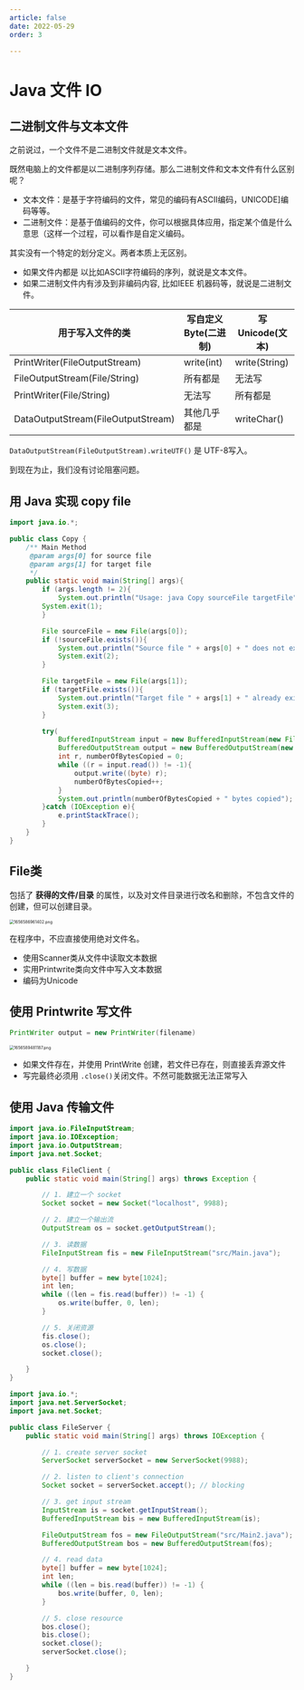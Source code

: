 ```yaml
---
article: false
date: 2022-05-29
order: 3

---
```


# Java 文件 IO

## 二进制文件与文本文件

之前说过，一个文件不是二进制文件就是文本文件。

既然电脑上的文件都是以二进制序列存储。那么二进制文件和文本文件有什么区别呢？

- 文本文件：是基于字符编码的文件，常见的编码有ASCII编码，UNICODE]编码等等。
- 二进制文件：是基于值编码的文件，你可以根据具体应用，指定某个值是什么意思（这样一个过程，可以看作是自定义编码。

其实没有一个特定的划分定义。两者本质上无区别。

- 如果文件内都是 以比如ASCII字符编码的序列，就说是文本文件。
- 如果二进制文件内有涉及到非编码内容, 比如IEEE 机器码等，就说是二进制文件。

| 用于写入文件的类                   | 写自定义Byte(二进制) | 写 Unicode(文本) |
| ---------------------------------- | -------------------- | ---------------- |
| PrintWriter(FileOutputStream)      | write(int)           | write(String)    |
| FileOutputStream(File/String)      | 所有都是             | 无法写           |
| PrintWriter(File/String)           | 无法写               | 所有都是         |
| DataOutputStream(FileOutputStream) | 其他几乎都是         | writeChar()      |

`DataOutputStream(FileOutputStream).writeUTF()` 是 UTF-8写入。

到现在为止，我们没有讨论阻塞问题。

## 用 Java 实现 copy file

```java
import java.io.*;

public class Copy {
    /** Main Method
     @param args[0] for source file
     @param args[1] for target file
     */
    public static void main(String[] args){
        if (args.length != 2){
            System.out.println("Usage: java Copy sourceFile targetFile");
        System.exit(1);
        }

        File sourceFile = new File(args[0]);
        if (!sourceFile.exists()){
            System.out.println("Source file " + args[0] + " does not exist!");
            System.exit(2);
        }

        File targetFile = new File(args[1]);
        if (targetFile.exists()){
            System.out.println("Target file " + args[1] + " already exist!");
            System.exit(3);
        }

        try(
            BufferedInputStream input = new BufferedInputStream(new FileInputStream(sourceFile));
            BufferedOutputStream output = new BufferedOutputStream(new FileOutputStream(targetFile))) {
            int r, numberOfBytesCopied = 0;
            while ((r = input.read()) != -1){
                output.write((byte) r);
                numberOfBytesCopied++;
            }
            System.out.println(numberOfBytesCopied + " bytes copied");
        }catch (IOException e){
            e.printStackTrace();
        }
    }
}
```

## File类

包括了 **获得的文件/目录** 的属性，以及对文件目录进行改名和删除，不包含文件的创建，但可以创建目录。

<img src="https://pic.hanjiaming.com.cn/2022/06/30/50c49f010041e.png" alt="1656586961402.png" style="zoom:50%;" />

在程序中，不应直接使用绝对文件名。

- 使用Scanner类从文件中读取文本数据
- 实用Printwrite类向文件中写入文本数据
- 编码为Unicode

## 使用 Printwrite 写文件

```java
PrintWriter output = new PrintWriter(filename)
```

<img src="https://pic.hanjiaming.com.cn/2022/06/30/817a938afba1a.png" alt="1656589481187.png" style="zoom:50%;" />

- 如果文件存在，并使用 PrintWrite 创建，若文件已存在，则直接丢弃源文件
- 写完最终必须用 `.close()`关闭文件。不然可能数据无法正常写入

## 使用 Java 传输文件

```java
import java.io.FileInputStream;
import java.io.IOException;
import java.io.OutputStream;
import java.net.Socket;

public class FileClient {
    public static void main(String[] args) throws Exception {

        // 1. 建立一个 socket
        Socket socket = new Socket("localhost", 9988);

        // 2. 建立一个输出流
        OutputStream os = socket.getOutputStream();

        // 3. 读数据
        FileInputStream fis = new FileInputStream("src/Main.java");

        // 4. 写数据
        byte[] buffer = new byte[1024];
        int len;
        while ((len = fis.read(buffer)) != -1) {
            os.write(buffer, 0, len);
        }

        // 5. 关闭资源
        fis.close();
        os.close();
        socket.close();

    }
}

```

```java
import java.io.*;
import java.net.ServerSocket;
import java.net.Socket;

public class FileServer {
    public static void main(String[] args) throws IOException {

        // 1. create server socket
        ServerSocket serverSocket = new ServerSocket(9988);

        // 2. listen to client's connection
        Socket socket = serverSocket.accept(); // blocking

        // 3. get input stream
        InputStream is = socket.getInputStream();
        BufferedInputStream bis = new BufferedInputStream(is);

        FileOutputStream fos = new FileOutputStream("src/Main2.java");
        BufferedOutputStream bos = new BufferedOutputStream(fos);

        // 4. read data
        byte[] buffer = new byte[1024];
        int len;
        while ((len = bis.read(buffer)) != -1) {
            bos.write(buffer, 0, len);
        }

        // 5. close resource
        bos.close();
        bis.close();
        socket.close();
        serverSocket.close();

    }
}
 
```
